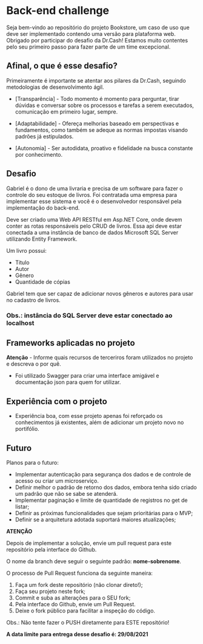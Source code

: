 # Back-end challenge

Seja bem-vindo ao repositório do projeto Bookstore, um caso de uso que deve ser implementado contendo uma versão para plataforma web. Obrigado por participar do desafio da Dr.Cash! Estamos muito contentes pelo seu primeiro passo para fazer parte de um time excepcional.

## Afinal, o que é esse desafio?

Primeiramente é importante se atentar aos pilares da Dr.Cash, seguindo metodologias de desenvolvimento ágil.

- [Transparência] - Todo momento é momento para perguntar, tirar dúvidas e conversar sobre os processos e tarefas a serem executados, comunicação em primeiro lugar, sempre.

- [Adaptabilidade] - Ofereça melhorias baseado em perspectivas e fundamentos, como também se adeque as normas impostas visando padrões já estipulados.

- [Autonomia] - Ser autodidata, proativo e fidelidade na busca constante por conhecimento.

## Desafio
Gabriel é o dono de uma livraria e precisa de um software para fazer o controle do seu estoque de livros. Foi contratada uma empresa para implementar esse sistema e você é o desenvolvedor responsável pela implementação do back-end. 

Deve ser criado uma Web API RESTful em Asp.NET Core, onde devem conter as rotas responsáveis pelo CRUD de livros. Essa api deve estar conectada a uma instância de banco de dados Microsoft SQL Server utilizando Entity Framework.

Um livro possui: 
*	Título
*	Autor
*	Gênero
*	Quantidade de cópias

Gabriel tem que ser capaz de adicionar novos gêneros e autores para usar no cadastro de livros. 

### Obs.: instância do SQL Server deve estar conectado ao localhost

## Frameworks aplicadas no projeto


**Atenção** - Informe quais recursos de terceriros foram utilizados no projeto e descreva o por quê.
- Foi utilizado Swagger para criar uma interface amigável e documentação json para quem for utilizar. 

## Experiência com o projeto 
- Experiência boa, com esse projeto apenas foi reforçado os conhecimentos já existentes, além de adicionar um projeto novo no portifólio.

## Futuro

Planos para o futuro:
- Implementar autenticação para segurança dos dados e de controle de acesso ou criar um microserviço.
- Definir melhor o padrão de retorno dos dados, embora tenha sido criado um padrão que não se sabe se atenderá.
- Implementar paginação e limite de quantidade de registros no get de listar;
- Definir as próximas funcionalidades que sejam prioritárias para o MVP;
- Definir se a arquitetura adotada suportará maiores atualizações;


**ATENÇÃO**

Depois de implementar a solução, envie um pull request para este repositório pela interface do Github.

O nome da branch deve seguir o seguinte padrão: **nome-sobrenome**.

O processo de Pull Request funciona da seguinte maneira:
1. Faça um fork deste repositório (não clonar direto!);
2. Faça seu projeto neste fork;
3. Commit e suba as alterações para o SEU fork;
4. Pela interface do Github, envie um Pull Request.
5. Deixe o fork público para facilitar a inspeção do código.


Obs.: Não tente fazer o PUSH diretamente para ESTE repositório!

**A data limite para entrega desse desafio é: 29/08/2021**
